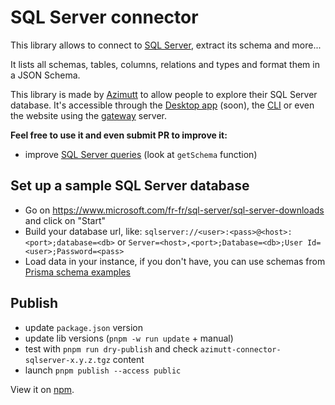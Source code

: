 # SQL Server connector

This library allows to connect to [SQL Server](https://www.microsoft.com/fr-fr/sql-server/sql-server-downloads), extract its schema and more...

It lists all schemas, tables, columns, relations and types and format them in a JSON Schema.

This library is made by [Azimutt](https://azimutt.app) to allow people to explore their SQL Server database.
It's accessible through the [Desktop app](../../desktop) (soon), the [CLI](https://www.npmjs.com/package/azimutt) or even the website using the [gateway](../../gateway) server.

**Feel free to use it and even submit PR to improve it:**

- improve [SQL Server queries](./src/sqlserver.ts) (look at `getSchema` function)

## Set up a sample SQL Server database

- Go on https://www.microsoft.com/fr-fr/sql-server/sql-server-downloads and click on "Start"
- Build your database url, like: `sqlserver://<user>:<pass>@<host>:<port>;database=<db>` or `Server=<host>,<port>;Database=<db>;User Id=<user>;Password=<pass>`
- Load data in your instance, if you don't have, you can use schemas from [Prisma schema examples](https://github.com/prisma/database-schema-examples/tree/main/mssql)

## Publish

- update `package.json` version
- update lib versions (`pnpm -w run update` + manual) 
- test with `pnpm run dry-publish` and check `azimutt-connector-sqlserver-x.y.z.tgz` content
- launch `pnpm publish --access public`

View it on [npm](https://www.npmjs.com/package/@azimutt/connector-sqlserver).
